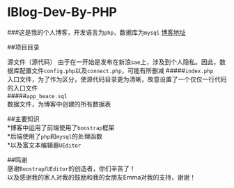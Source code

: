 # IBlog-Dev-By-PHP
###这是我的个人博客，开发语言为`php`，数据库为`mysql`
[博客地址](http://beace.applinzi.com/iblog/)

##项目目录
> 
源文件（源代码）
由于在一开始是发布在新浪`sae`上，涉及到个人隐私。因此，数据库配置文件`config.php`以及`connect.php`，可能有所删减
#####`index.php`
<br/>
入口文件，为了作为区分，使源代码目录更为清晰，故意设置了一个仅仅一行代码的入口文件  
#####`app_beace.sql`
<br/> 
数据文件，为博客中创建的所有数据表

##主要知识
<br/>
*博客中运用了前端使用了`boostrap`框架
<br/>
*后端使用了`php`和`mysql`的处理函数
<br/>
*以及富文本编辑器`UEditor`


##鸣谢
<br/>
感谢`Boostrap`/`UEditor`的创造者，你们辛苦了！
<br/>
以及感谢我的家人对我的鼓励和我的女朋友Emma对我的支持，谢谢！
